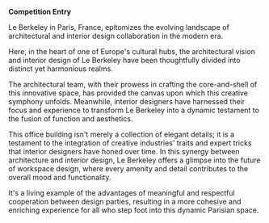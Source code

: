 
**Competition Entry**

Le Berkeley in Paris, France, epitomizes the evolving landscape of architectural and interior design collaboration in the modern era.

Here, in the heart of one of Europe's cultural hubs, the architectural vision and interior design of Le Berkeley have been thoughtfully divided into distinct yet harmonious realms.

The architectural team, with their prowess in crafting the core-and-shell of this innovative space, has provided the canvas upon which this creative symphony unfolds. Meanwhile, interior designers have harnessed their focus and experience to transform Le Berkeley into a dynamic testament to the fusion of function and aesthetics.

This office building isn't merely a collection of elegant details; it is a testament to the integration of creative industries' traits and expert tricks that interior designers have honed over time. In this synergy between architecture and interior design, Le Berkeley offers a glimpse into the future of workspace design, where every amenity and detail contributes to the overall mood and functionality.

It's a living example of the advantages of meaningful and respectful cooperation between design parties, resulting in a more cohesive and enriching experience for all who step foot into this dynamic Parisian space.
